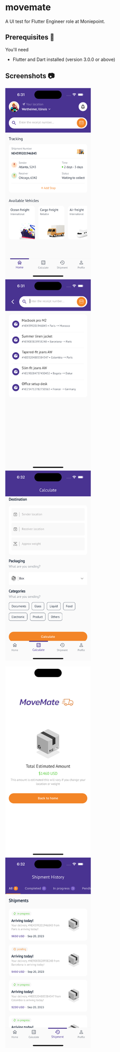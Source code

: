# movemate

A UI test for Flutter Engineer role at Moniepoint.

## Prerequisites 🍳

You'll need

- Flutter and Dart installed (version 3.0.0 or above)

## Screenshots 📷


<img src="https://raw.githubusercontent.com/Crazelu/movemate/main/screenshots/screenshot1.png" width="270" height="600"> <img src="https://raw.githubusercontent.com/Crazelu/movemate/main/screenshots/screenshot2.png" width="270" height="600"> <img src="https://raw.githubusercontent.com/Crazelu/movemate/main/screenshots/screenshot3.png" width="270" height="600">


<img src="https://raw.githubusercontent.com/Crazelu/movemate/main/screenshots/screenshot4.png" width="270" height="600"> <img src="https://raw.githubusercontent.com/Crazelu/movemate/main/screenshots/screenshot5.png" width="270" height="600"> 